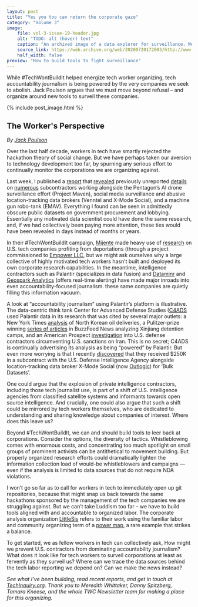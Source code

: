 ```yaml
---
layout: post
title: "Yes you too can return the corporate gaze"
category: "Volume 3"
image:
    file: vol-3-issue-19-header.jpg
    alt: "TODO: alt (hover) text"
    caption: "An archived image of a data explorer for surveillance. We must build tools to stop these tools."
    source_link: https://web.archive.org/web/20200720172003/http://www.thehumangeo.com/
    half_width: false
preview: "How to build tools to fight surveillance"
---
```


While #TechWontBuildIt helped energize tech worker organizing, tech accountability journalism is being powered by the very companies we seek to abolish. Jack Poulson argues that we must move beyond refusal – and organize around new tools to surveil these companies.

<!-- DO NOT remove the excerpt tag -->
<!--excerpt-->
<!-- remaining content goes below here -->

<!-- DO NOT remove the header image -->
{% include post_image.html %}

## The Worker's Perspective

_By [Jack Poulson](https://twitter.com/_jack_poulson/status/1439640777420857355)_

Over the last half decade, workers in tech have smartly rejected the hackathon theory of social change. But we have perhaps taken our aversion to technology development too far, by spurning any serious effort to continually monitor the corporations we are organizing against.

Last week, I published a [report](https://techinquiry.org/EasyAsPAI/) that [revealed](https://www.forbes.com/sites/thomasbrewster/2021/09/08/project-maven-amazon-and-microsoft-get-50-million-in-pentagon-drone-surveillance-contracts-after-google/?sh=4cf0abc06f1e) previously unreported [details](https://theintercept.com/2021/09/15/pentagon-funding-think-tanks/) on [numerous](https://www.forbes.com/sites/thomasbrewster/2021/09/08/project-maven-startups-backed-by-google-peter-thiel-eric-schmidt-and-james-murdoch-build-ai-and-facial-recognition-surveillance-for-the-defense-department/?sh=66f116896ef2) subcontractors working alongside the Pentagon’s AI drone surveillance effort (Project Maven), social media surveillance and abusive location-tracking data brokers (Venntel and X-Mode Social), and a machine gun robo-tank (EMAV). Everything I found can be seen in admittedly obscure public datasets on government procurement and lobbying. Essentially any motivated data scientist could have done the same research, and, if we had collectively been paying more attention, these ties would have been revealed in days instead of months or years. 

In their #TechWontBuildIt campaign, [Mijente](https://mijente.net/) made heavy use of [research](https://mijente.net/wp-content/uploads/2018/10/WHO%E2%80%99S-BEHIND-ICE_-The-Tech-and-Data-Companies-Fueling-Deportations-_v1.pdf) on U.S. tech companies profiting from deportations (through a project commissioned to [Empower LLC](https://empowerllc.net/eng/), but we might ask ourselves why a large collective of highly motivated tech workers hasn’t built and deployed its own corporate research capabilities. In the meantime, intelligence contractors such as Palantir (specializes in data fusion) and [Dataminr](https://techinquiry.org/explorer/vendor/dataminr%2C%20inc./) and [Geospark Analytics](https://techinquiry.org/explorer/vendor/geospark%20analytics%2C%20inc./) (offers real-time alerting) have made major inroads into even accountability-focused journalism. these same companies are quietly filling this information vacuum. 

A look at “accountability journalism” using Palantir’s platform is illustrative. The data-centric think tank Center for Advanced Defense Studies ([C4ADS](https://techinquiry.org/explorer/vendor/the%20center%20for%20advanced%20defense%20studies%2C%20inc./) used Palantir data in its research that was cited by several major outlets: a New York Times [analysis](https://www.nytimes.com/2021/03/22/insider/north-korea-oil-supply.html) of North Korean oil deliveries, a Pulitzer-prize winning [series of articles](https://www.buzzfeednews.com/article/alison_killing/xinjiang-camps-china-factories-forced-labor) in BuzzFeed News analyzing Xinjiang detention camps, and an American Prospect [investigation](https://prospect.org/world/the-real-war-dogs-of-iraq/) into U.S. defense contractors circumventing U.S. sanctions on Iran. This is no secret; C4ADS is continually advertising its analysis as being “powered” by Palantir. But even more worrying is that I recently [discovered](https://techinquiry.org/EasyAsPAI/) that they received $250K in a subcontract with the U.S. Defense Intelligence Agency alongside location-tracking data broker X-Mode Social (now [Outlogic](https://techinquiry.org/explorer/vendor/outlogic%2C%20inc./)) for ‘Bulk Datasets’. 

One could argue that the explosion of private intelligence contractors, including those tech journalist use, is part of a shift of U.S. intelligence agencies from classified satellite systems and informants towards open source intelligence. And crucially, one could also argue that such a shift could be mirrored by tech workers themselves, who are dedicated to understanding and sharing knowledge about companies of interest. Where does this leave us?

Beyond #TechWontBuildIt, we can and should build tools to leer back at corporations. Consider the options, the diversity of tactics. Whistleblowing comes with enormous costs, and concentrating too much spotlight on small groups of prominent activists can be antithetical to movement building. But properly organized research efforts could dramatically lighten the information collection load of would-be whistleblowers and campaigns — even if the analysis is limited to data sources that do not require NDA violations.

I won’t go so far as to call for workers in tech to immediately open up git repositories, because that might snap us back towards the same hackathons sponsored by the management of the tech companies we are struggling against. But we can’t take Luddism too far – we have to build tools aligned with and accountable to organized labor. The corporate analysis organization [LittleSis](https://littlesis.org) refers to their work using the familiar labor and community organizing term of a [power map](https://littlesis.org/toolkit), a rare example that strikes a balance.

To get started, we as fellow workers in tech can collectively ask, How might we prevent U.S. contractors from dominating accountability journalism? What does it look like for tech workers to surveil corporations at least as fervently as they surveil us? Where can we trace the data sources behind the tech labor reporting we depend on? Can we make the news instead?

_See what I’ve been building, read recent reports, and get in touch at [TechInquiry.org](https://techinquiry.org/). Thank you to Meredith Whittaker, Danny Spitzberg, Tamara Kneese, and the whole TWC Newsletter team for making a place for this organizing._
